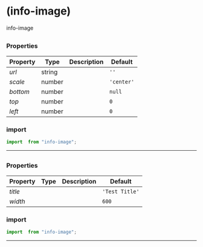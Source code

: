 #  (info-image)

info-image


## 



### Properties

| Property | Type | Description | Default |
| -------- | ---- | ----------- | ------- |
| *url* | string |  | `''`
| *scale* | number |  | `'center'`
| *bottom* | number |  | `null`
| *top* | number |  | `0`
| *left* | number |  | `0`

### import

```jsx
import  from "info-image";
```

<hr/>

## 



### Properties

| Property | Type | Description | Default |
| -------- | ---- | ----------- | ------- |
| *title* |  |  | `'Test Title'`
| *width* |  |  | `600`

### import

```jsx
import  from "info-image";
```

<hr/>
